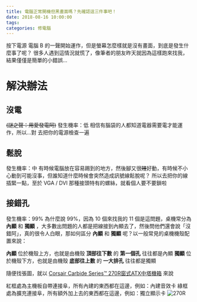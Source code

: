 ```yaml
---
title: 電腦正常開機但黑畫面嗎？先確認這三件事吧！
date: 2018-08-16 10:00:00
tags:
categories: 修電腦
---
```

按下電源 電腦 B 的一聲開始運作，但是螢幕怎麼樣就是沒有畫面，到底是發生什麼事了呢？
很多人遇到這情況就慌了，像筆者的朋友昨天就因為這樣跑來找我，結果僅僅是簡單的小錯誤...
<!--more-->
# 解決辦法
## 沒電
~~(謎之聲：用愛發電阿)~~
發生機率：低
相信有腦袋的人都知道電器需要電才能運作，所以...對 去把你的電源檢查一遍
## 鬆脫
發生機率：中
有時候電腦放在容易踢到的地方，然後腳又很~~賤~~好動，有時候不小心動到可能沒事，但誰知道什麼時候會突然造成訊號線鬆脫呢？
所以去把你的線插緊一點，至於 VGA / DVI 那種接頭特有的螺絲，就看個人要不要鎖啦
## 接錯孔
發生機率：99%
為什麼說 99%，因為 10 個來找我的 11 個是這問題，桌機常分為 **內顯** 和 **獨顯** ，大多數出問題的人都是把線接到內顯去了，然後問他們還會說「沒錯阿」，真的很令人白眼，那如何區分 **內顯** 和 **獨顯** 呢？以一般常見的桌機機殼配置來說：

**內顯** 位於機殼上方，也就是由機殼 **頂部往下數** 的 **第一個孔** 往往都是內顯
**獨顯** 位於機殼下方，也就是由機殼 **底部往上數** 的 **一大排孔** 往往都是獨顯

隨便找張圖，就以 [Corsair Carbide Series™ 270R窗式ATX中塔機箱](https://www.corsair.com/tw/zh/%E7%B1%BB%E5%88%AB/%E4%BA%A7%E5%93%81/%E6%9C%BA%E7%AE%B1/Carbide-Series%E2%84%A2-270R%E7%AA%97%E5%BC%8FATX%E4%B8%AD%E5%A1%94%E6%9C%BA%E7%AE%B1/p/CC-9011105-WW) 來說

紅框處為主機板自帶連接阜，所有內建的東西都在這邊，例如：內建音效卡
綠框處為擴充連接阜，所有額外加上去的東西都在這邊，例如：獨立顯示卡
![270R](https://nm89ng.bn.files.1drv.com/y4mTDu1zE4eaHFD5OBPK3QPabYhizhVwYzR_19PNE99HzDIhBguFEkWhyr96KK1uDgGNHGD6Ecm-Ka7_gvj2j2x3021ThwyRCFAu_jvPH5ddnvAEgYN-3S4sS68TsuUJG4rW2FiSzmlYNazpM_AssZjp-SOy6vdGWlM6a_I4NBsI91xGSWn7HudjoHWmX5IVU2J4hAn31dHwuJyBb6UMOVbwA)

